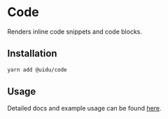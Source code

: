 # Code

Renders inline code snippets and code blocks.

## Installation

```sh
yarn add @uidu/code
```

## Usage

Detailed docs and example usage can be found [here](https://guidu.netlify.com/packages/core/code).
